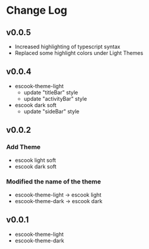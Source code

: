 # Change Log

## v0.0.5

- Increased highlighting of typescript syntax
- Replaced some highlight colors under Light Themes

## v0.0.4

- escook-theme-light
  - update "titleBar" style
  - update "activityBar" style
- escook dark soft
  - update "sideBar" style

## v0.0.2

### Add Theme

- escook light soft
- escook dark soft

### Modified the name of the theme

- escook-theme-light -> escook light
- escook-theme-dark -> escook dark

## v0.0.1

- escook-theme-light
- escook-theme-dark
